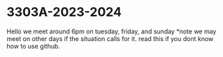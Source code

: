 # 3303A-2023-2024
Hello we meet around 6pm on tuesday, friday, and sunday *note we may meet on other days if the situation calls for it.
read this if you dont know how to use github.
